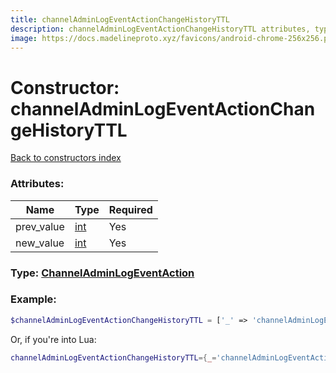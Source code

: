 ```yaml
---
title: channelAdminLogEventActionChangeHistoryTTL
description: channelAdminLogEventActionChangeHistoryTTL attributes, type and example
image: https://docs.madelineproto.xyz/favicons/android-chrome-256x256.png
---
```

# Constructor: channelAdminLogEventActionChangeHistoryTTL  
[Back to constructors index](index.md)



### Attributes:

| Name     |    Type       | Required |
|----------|---------------|----------|
|prev\_value|[int](../types/int.md) | Yes|
|new\_value|[int](../types/int.md) | Yes|



### Type: [ChannelAdminLogEventAction](../types/ChannelAdminLogEventAction.md)


### Example:

```php
$channelAdminLogEventActionChangeHistoryTTL = ['_' => 'channelAdminLogEventActionChangeHistoryTTL', 'prev_value' => int, 'new_value' => int];
```  


Or, if you're into Lua:

```lua
channelAdminLogEventActionChangeHistoryTTL={_='channelAdminLogEventActionChangeHistoryTTL', prev_value=int, new_value=int}

```


